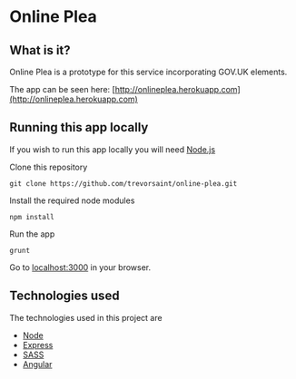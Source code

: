 Online Plea
===========


## What is it?

Online Plea is a prototype for this service incorporating GOV.UK elements.

The app can be seen here: [http://onlineplea.herokuapp.com](http://onlineplea.herokuapp.com)


## Running this app locally

If you wish to run this app locally you will need [Node.js](https://nodejs.org/)


Clone this repository

    git clone https://github.com/trevorsaint/online-plea.git


Install the required node modules

    npm install


Run the app

    grunt


Go to [localhost:3000](http://localhost:3000) in your browser.


## Technologies used

The technologies used in this project are

- [Node](https://nodejs.org/)
- [Express](http://expressjs.com/)
- [SASS](http://sass-lang.com/)
- [Angular](https://angularjs.org/)